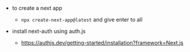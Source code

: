 - to create a next app
    - `npx create-next-app@latest` and give enter to all

- install next-auth using auth.js
    - https://authjs.dev/getting-started/installation?framework=Next.js

    